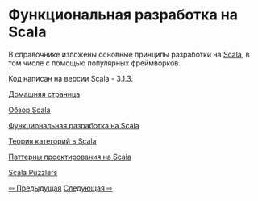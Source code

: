 # Функциональная разработка на Scala

В справочнике изложены основные принципы разработки на [Scala](https://docs.scala-lang.org/scala3/getting-started.html),
в том числе с помощью популярных фреймворков.

Код написан на версии Scala - 3.1.3.

[Домашняя страница](README)

[Обзор Scala](scala/index)

[Функциональная разработка на Scala](fp/index)

[Теория категорий в Scala](typeclass/index)

[Паттерны проектирования на Scala](design-patterns/index)

[Scala Puzzlers](puzzlers/index)

<div>
    <a href="extra">&#8678; Предыдущая</a>
    <a href="extra">Следующая &#8680;</a>
</div>